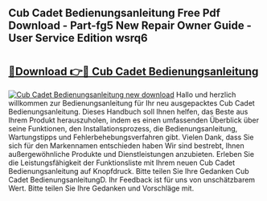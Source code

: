 ## Cub Cadet Bedienungsanleitung Free Pdf Download - Part-fg5 New Repair Owner Guide - User Service Edition wsrq6

# <h2><a href="http://df3ktqu.blite.top/?on=Cub+Cadet+Bedienungsanleitung">🔗Download 👉🔴 Cub Cadet Bedienungsanleitung</a></h2>

[![Cub Cadet Bedienungsanleitung new download](https://i.imgur.com/lujVjoI.png)](http://df3ktqu.blite.top/?on=Cub+Cadet+Bedienungsanleitung)
Hallo und herzlich willkommen zur Bedienungsanleitung für Ihr neu ausgepacktes Cub Cadet Bedienungsanleitung. Dieses Handbuch soll Ihnen helfen, das Beste aus Ihrem Produkt herauszuholen, indem es einen umfassenden Überblick über seine Funktionen, den Installationsprozess, die Bedienungsanleitung, Wartungstipps und Fehlerbehebungsverfahren gibt. Vielen Dank, dass Sie sich für den Markennamen entschieden haben Wir sind bestrebt, Ihnen außergewöhnliche Produkte und Dienstleistungen anzubieten. Erleben Sie die Leistungsfähigkeit der Funktionsliste mit Ihrem neuen Cub Cadet Bedienungsanleitung auf Knopfdruck. Bitte teilen Sie Ihre Gedanken Cub Cadet BedienungsanleitungD. Ihr Feedback ist für uns von unschätzbarem Wert. Bitte teilen Sie Ihre Gedanken und Vorschläge mit.

